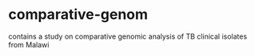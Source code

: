 # comparative-genom
contains a study on comparative genomic analysis of TB clinical isolates from Malawi
